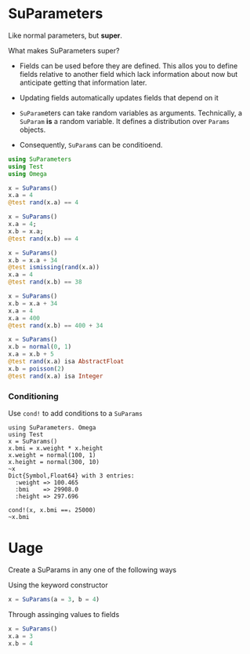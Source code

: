 # SuParameters

Like normal parameters, but __super__.

What makes SuParameters super?

- Fields can be used before they are defined.  This allos you to define fields relative to another field which lack information about now but anticipate getting that information later.

- Updating fields automatically updates fields that depend on it

- `SuParam`eters can take random variables as arguments.  Technically, a `SuParam` __is__ a random variable.  It defines a distribution over `Params` objects.

- Consequently, `SuParam`s can be conditioend.

```julia
using SuParameters
using Test
using Omega

x = SuParams()
x.a = 4
@test rand(x.a) == 4

x = SuParams()
x.a = 4;
x.b = x.a;
@test rand(x.b) == 4

x = SuParams()
x.b = x.a + 34
@test ismissing(rand(x.a))
x.a = 4
@test rand(x.b) == 38

x = SuParams()
x.b = x.a + 34
x.a = 4
x.a = 400
@test rand(x.b) == 400 + 34

x = SuParams()
x.b = normal(0, 1)
x.a = x.b + 5
@test rand(x.a) isa AbstractFloat
x.b = poisson(2)
@test rand(x.a) isa Integer
```

### Conditioning

Use `cond!` to add conditions to a `SuParams`

```
using SuParameters. Omega
using Test
x = SuParams()
x.bmi = x.weight * x.height
x.weight = normal(100, 1)
x.height = normal(300, 10)
~x
Dict{Symbol,Float64} with 3 entries:
  :weight => 100.465
  :bmi    => 29908.0
  :height => 297.696

cond!(x, x.bmi ==ₛ 25000)
~x.bmi
```

# Uage

Create a SuParams in any one of the following ways

Using the keyword constructor

```julia
x = SuParams(a = 3, b = 4)
``` 

Through assinging values to fields

```julia
x = SuParams()
x.a = 3
x.b = 4
``` 

